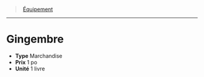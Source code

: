 ﻿---
!Equipment
Type: Marchandise
Price: 1 po
Unity: 1 livre
Id: equipment_hd.md#gingembre
ParentLink: equipment_hd.md#Équipement
Name: Gingembre
ParentName: Équipement
NameLevel: 1
---
> [Équipement](hd_equipment.md)

---

# Gingembre

- **Type** Marchandise
- **Prix** 1 po
- **Unité** 1 livre

